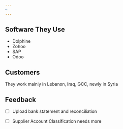 ```yaml
---
~
---
```

## Software They Use
- Dolphine
- Zohoo
- SAP
- Odoo

## Customers
They work mainly in Lebanon, Iraq, GCC, newly in Syria

## Feedback
- [ ] Upload bank statement and reconciliation 
- [ ] Supplier Account Classification needs more




